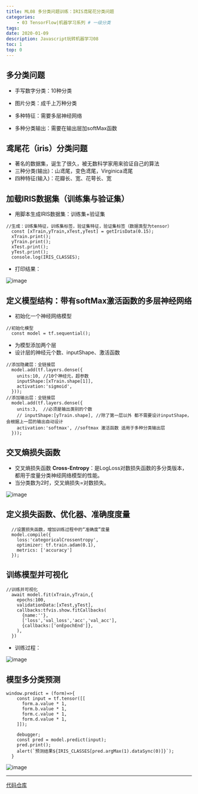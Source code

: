 ```yaml
---
title: ML08 多分类问题训练：IRIS鸢尾花分类问题
categories:
    - 03 TensorFlow|机器学习系列 # 一级分类
tags:
date: 2020-01-09
description: Javascript玩转机器学习08
toc: 1
top: 0
---
```


## 多分类问题
- 手写数字分类：10种分类
- 图片分类：成千上万种分类


- 多种特征：需要多层神经网络
- 多种分类输出：需要在输出层加softMax函数

## 鸢尾花（iris）分类问题
- 著名的数据集，诞生了很久，被无数科学家用来验证自己的算法
- 三种分类(输出)：山鸢尾，变色鸢尾，Virginica鸢尾
- 四种特征(输入)：花瓣长、宽、花萼长、宽

## 加载IRIS数据集（训练集与验证集）
- 用脚本生成IRIS数据集：训练集+验证集

```
//生成：训练集特征，训练集标签，验证集特征，验证集标签（数据类型为tensor）
  const [xTrain,yTrain,xTest,yTest] = getIrisData(0.15);
  xTrain.print();
  yTrain.print();
  xTest.print();
  yTest.print();
  console.log(IRIS_CLASSES);
```

- 打印结果：

![image](/images/ai/42.png)


## 定义模型结构：带有softMax激活函数的多层神经网络
- 初始化一个神经网络模型

```
//初始化模型
  const model = tf.sequential();
```

- 为模型添加两个层
- 设计层的神经元个数、inputShape、激活函数

```
//添加隐藏层：全链接层
  model.add(tf.layers.dense({
    units:10, //10个神经元，超参数
    inputShape:[xTrain.shape[1]],
    activation:'sigmoid',
  }));
//添加输出层：全链接层
  model.add(tf.layers.dense({
    units:3,  //必须是输出类别的个数
    // inputShape:[yTrain.shape], //除了第一层以外 都不需要设计inputShape，会根据上一层的输出自动设计
    activation:'softmax', //softmax 激活函数 适用于多种分类输出层
  }));
```


## 交叉熵损失函数
- 交叉熵损失函数 **Cross-Entropy**：是LogLoss对数损失函数的多分类版本，都用于度量分类神经网络模型的性能。
- 当分类数为2时，交叉熵损失=对数损失。

![image](/images/ai/43.png)


## 定义损失函数、优化器、准确度度量

```
  //设置损失函数，增加训练过程中的“准确度”度量
  model.compile({
    loss:'categoricalCrossentropy',
    optimizer: tf.train.adam(0.1),
    metrics: ['accuracy']
  });
```

## 训练模型并可视化

```
//训练并可视化
  await model.fit(xTrain,yTrain,{
    epochs:100,
    validationData:[xTest,yTest],
    callbacks:tfvis.show.fitCallbacks(
      {name:''},
      ['loss','val_loss','acc','val_acc'],
      {callbacks:['onEpochEnd']},
    ),
  })
```

- 训练过程：

![image](/images/ai/44.png)


## 模型多分类预测

```
window.predict = (form)=>{
    const input = tf.tensor([[
      form.a.value * 1,
      form.b.value * 1,
      form.c.value * 1,
      form.d.value * 1,
    ]]);
    
    debugger;
    const pred = model.predict(input);
    pred.print();
    alert(`预测结果${IRIS_CLASSES[pred.argMax(1).dataSync(0)]}`);
  }
```

![image](/images/ai/45.png)



---
[代码仓库](https://github.com/scarsu/js-ml.git)
